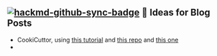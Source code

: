 [![hackmd-github-sync-badge](https://hackmd.io/bVWlW7liTnCmZnx4UzZ4xQ/badge)](https://hackmd.io/bVWlW7liTnCmZnx4UzZ4xQ)
:book: Ideas for Blog Posts
---
- CookiCuttor, using [this tutorial](https://www.youtube.com/watch?v=5VjuG5lliYU) and [this repo](https://github.com/lazappi/cookiecutter-r-analysis) and [this one](https://www.r-bloggers.com/2014/08/making-your-code-citable/)
- 